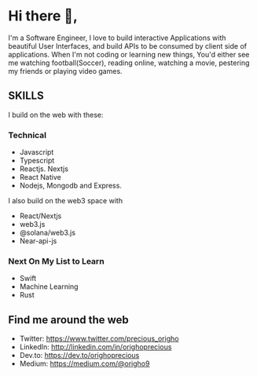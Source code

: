 # Hi there 👋, 
I'm a Software Engineer, I love to build interactive Applications with beautiful User Interfaces, and build APIs to be consumed by client side of applications. When I'm not coding or learning new things, You'd either see me watching football(Soccer), reading online, watching a movie, pestering my friends or playing video games.

## SKILLS 
I build on the web with these:
### Technical
- Javascript 
- Typescript
- Reactjs. Nextjs
- React Native
- Nodejs, Mongodb and Express.

I also build on the web3 space with
- React/Nextjs
- web3.js
- @solana/web3.js
- Near-api-js

### Next On My List to Learn
- Swift
- Machine Learning
- Rust

## Find me around the web
- Twitter: https://www.twitter.com/precious_origho 
- LinkedIn: http://linkedin.com/in/orighoprecious 
- Dev.to: https://dev.to/orighoprecious
- Medium: https://medium.com/@origho9
